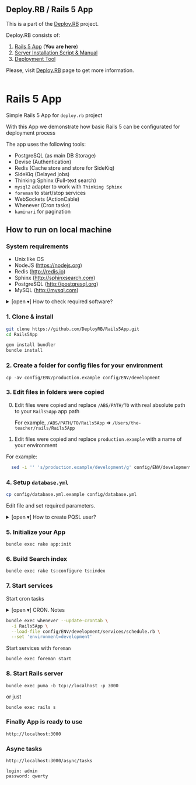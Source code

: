 ## Deploy.RB / Rails 5 App

This is a part of the [Deploy.RB](https://deployrb.github.io/) project.

Deploy.RB consists of:

1. [Rails 5 App](https://github.com/DeployRB/Rails5App) (**You are here**)
2. [Server Installation Script & Manual](https://github.com/DeployRB/SetupServer)
3. [Deployment Tool](https://github.com/DeployRB/DeployTool)

Please, visit [Deploy.RB](https://deployrb.github.io/) page to get more information.

```
```

# Rails 5 App

Simple Rails 5 App for `deploy.rb` project

With this App we demonstrate how basic Rails 5 can be configurated for deployment process

The app uses the following tools:

* PostgreSQL (as main DB Storage)
* Devise (Authentication)
* Redis (Cache store and store for SideKiq)
* SideKiq (Delayed jobs)
* Thinking Sphinx (Full-text search)
* `mysql2` adapter to work with `Thinking Sphinx`
* `foreman` to start/stop services
* WebSockets (ActionCable)
* Whenever (Cron tasks)
* `kaminari` for pagination

## How to run on local machine

### System requirements

- Unix like OS
- NodeJS (https://nodejs.org)
- Redis (http://redis.io)
- Sphinx (http://sphinxsearch.com)
- PostgreSQL (http://postgresql.org)
- MySQL (http://mysql.com)

<details>
  <summary>[open ▾] How to check required software?</summary>

```
$ which rvm
/Users/$HOME/.rvm/bin/rvm

$ which node
/usr/local/bin/node

$ which redis-server
/usr/local/bin/redis-server

$ which searchd
/usr/local/bin/searchd

$ which psql
/usr/local/bin/psql

$ which mysql
/usr/local/bin/mysql
```

</details>

### 1. Clone & install

```sh
git clone https://github.com/DeployRB/Rails5App.git
cd Rails5App

gem install bundler
bundle install
```

### 2. Create a folder for config files for your environment

```
cp -av config/ENV/production.example config/ENV/development
```

### 3. Edit files in folders were copied

0. Edit files were copied and replace `/ABS/PATH/TO` with real absolute path to your `Rails5App` app path

    For example, `/ABS/PATH/TO/Rails5App` => `/Users/the-teacher/rails/Rails5App`

0. Edit files were copied and replace `production.example` with a name of your environment

  For example:

  ```sh
    sed -i '' 's/production.example/development/g' config/ENV/development/services/*
  ```

### 4. Setup `database.yml`

```sh
cp config/database.yml.example config/database.yml
```

Edit file and set required parameters.

<details>
  <summary>[open ▾] How to create PQSL user?</summary>

```ruby
createuser rails5app -sW
> qwerty
```

```sql
psql -U postgres

CREATE USER "rails5app" WITH PASSWORD 'qwerty';
ALTER ROLE "rails5app" SUPERUSER CREATEDB;

\q
```

</details>

### 5. Initialize your App

```
bundle exec rake app:init
```

### 6. Build Search index

```
bundle exec rake ts:configure ts:index
```

### 7. Start services

Start cron tasks

<details>
  <summary>[open ▾] CRON. Notes</summary>

* tasks list `crontab -l`
* remove all tasks `crontab -r`

```sh
bundle exec whenever --clear-crontab Rails5App
```
</details>

```sh
bundle exec whenever --update-crontab \
  -i Rails5App \
  --load-file config/ENV/development/services/schedule.rb \
  --set 'environment=development'
```

Start services with `foreman`

```
bundle exec foreman start
```

### 8. Start Rails server

```
bundle exec puma -b tcp://localhost -p 3000
```

or just

```
bundle exec rails s
```

### Finally App is ready to use

```
http://localhost:3000
```

### Async tasks

```
http://localhost:3000/async/tasks
```

```
login: admin
password: qwerty
```
